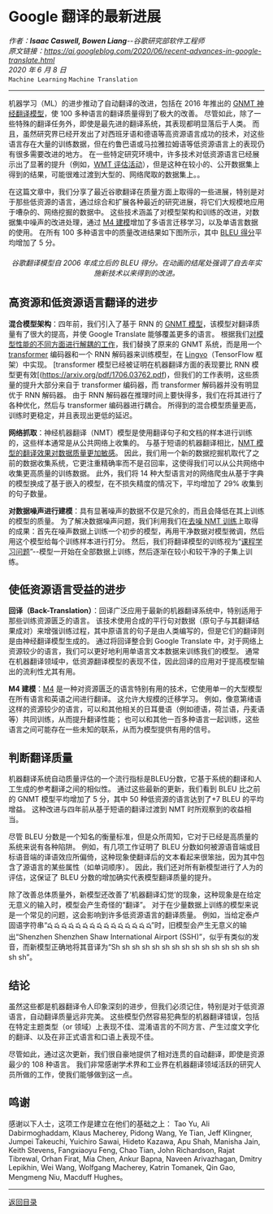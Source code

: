 # Google 翻译的最新进展
_作者：**Isaac Caswell, Bowen Liang**--谷歌研究部软件工程师_  
_原文链接：<https://ai.googleblog.com/2020/06/recent-advances-in-google-translate.html>_  
_2020 年 6 月 8 日_  
`Machine Learning` `Machine Translation`

---
机器学习（ML）的进步推动了自动翻译的改进，包括在 2016 年推出的 [GNMT 神经翻译模型](https://ai.googleblog.com/2016/09/a-neural-network-for-machine.html)，使 100 多种语言的翻译质量得到了极大的改善。
尽管如此，除了一些特殊的翻译任务外，即使是最先进的翻译系统，其表现都明显落后于人类。
而且，虽然研究界已经开发出了对西班牙语和德语等高资源语言成功的技术，对这些语言存在大量的训练数据，但在约鲁巴语或马拉雅拉姆语等低资源语言上的表现仍有很多需要改进的地方。
在一些特定研究环境中，许多技术对低资源语言已经展示出了显著的提升（例如，[WMT 评估活动](http://www.statmt.org/wmt20/)），但是这种在较小的、公开数据集上得到的结果，可能很难过渡到大型的、网络爬取的数据集上。。

在这篇文章中，我们分享了最近谷歌翻译在质量方面上取得的一些进展，特别是对于那些低资源的语言，通过综合和扩展各种最近的研究进展，将它们大规模地应用于嘈杂的、网络挖掘的数据中。
这些技术涵盖了对模型架构和训练的改进，对数据集中噪声的改进处理，通过 [M4 建模](https://ai.googleblog.com/2019/10/exploring-massively-multilingual.html)增加了多语言迁移学习，以及单语言数据的使用。
在所有 100 多种语言中的质量改进结果如下图所示，其中 [BLEU 得分](https://en.wikipedia.org/wiki/BLEU)平均增加了 5 分。


<div align=center><h6>谷歌翻译模型自 2006 年成立后的 BLEU 得分。在动画的结尾处强调了自去年实施新技术以来得到的改进。</h6></div>

## 高资源和低资源语言翻译的进步
**混合模型架构**：四年前，我们引入了基于 RNN 的 [GNMT 模型](https://arxiv.org/abs/1609.08144)，该模型对翻译质量有了很大的提高，并使 Google Translate 能够覆盖更多的语言。
根据我们[对模型性能的不同方面进行解耦的工作](https://arxiv.org/abs/1804.09849)，我们替换了原来的 GNMT 系统，而是用一个 [transformer](https://ai.googleblog.com/2017/08/transformer-novel-neural-network.html) 编码器和一个 RNN 解码器来训练模型，在 [Lingvo](https://arxiv.org/abs/1902.08295)（TensorFlow 框架）中实现。
[transformer 模型已经被证明在机器翻译方面的表现要比 RNN 模型更有效[(https://arxiv.org/pdf/1706.03762.pdf)，但我们的工作表明，这些质量的提升大部分来自于 transformer 编码器，而 transformer 解码器并没有明显优于 RNN 解码器。
由于 RNN 解码器在推理时间上要快得多，我们在将其进行了各种优化，然后与 transformer 编码器进行耦合。
所得到的混合模型质量更高，训练时更稳定，并且表现出更低的延迟。

**网络抓取**：神经机器翻译（NMT）模型是使用翻译句子和文档的样本进行训练的，这些样本通常是从公共网络上收集的。
与基于短语的机器翻译相比，[NMT 模型的翻译效果对数据质量更加敏感](https://www.aclweb.org/anthology/W18-2709.pdf)。
因此，我们用一个新的数据挖掘机取代了之前的数据收集系统，它更注重精确率而不是召回率，这使得我们可以从公共网络中收集更高质量的训练数据。
此外，我们将 14 种大型语言对的网络爬虫从基于字典的模型换成了基于嵌入的模型，在不损失精度的情况下，平均增加了 29% 收集到的句子数量。

**对数据噪声进行建模**：具有显著噪声的数据不仅是冗余的，而且会降低在其上训练的模型的质量。
为了解决数据噪声问题，我们利用我们在[去噪 NMT 训练](https://www.aclweb.org/anthology/W18-6314/)上取得的成果：首先在噪声数据上训练一个初步的模型，再用干净数据对模型微调，然后用这个模型给每个训练样本进行打分。
然后，我们将翻译模型的训练视为“[课程学习问题](https://arxiv.org/abs/1908.10940)”--模型一开始在全部数据上训练，然后逐渐在较小和较干净的子集上训练。

## 使低资源语言受益的进步
**回译（Back-Translation）**：回译广泛应用于最新的机器翻译系统中，特别适用于那些训练资源匮乏的语言。
该技术使用合成的平行句对数据（原句子与其翻译结果成对）来增强训练过程，其中原语言的句子是由人类编写的，但是它们的翻译则是由神经翻译模型生成的。
通过将回译整合到 Google Translate 中，对于网络上资源较少的语言，我们可以更好地利用单语言文本数据来训练我们的模型。
通常在机器翻译领域中，低资源翻译模型的表现不佳，因此回译的应用对于提高模型输出的流利性尤其有用。

**M4 建模**：[M4](https://ai.googleblog.com/2019/10/exploring-massively-multilingual.html) 是一种对资源匮乏的语言特别有用的技术，它使用单一的大型模型在所有语言和英语之间进行翻译。
这允许大规模的迁移学习。
例如，像意第绪语这样的资源较少的语言，可以和其他相关的日耳曼语（例如德语，荷兰语，丹麦语等）共同训练，从而提升翻译性能；
也可以和其他一百多种语言一起训练，这些语言之间可能存在一些未知的联系，从而为模型提供有用的信号。

## 判断翻译质量
机器翻译系统自动质量评估的一个流行指标是BLEU分数，它基于系统的翻译和人工生成的参考翻译之间的相似性。
通过这些最新的更新，我们看到 BLEU 比之前的 GNMT 模型平均增加了 5 分，其中 50 种低资源的语言达到了+7 BLEU 的平均增益。
这种改进与四年前从基于短语的翻译过渡到 NMT 时所观察到的收益相当。

尽管 BLEU 分数是一个知名的衡量标准，但是众所周知，它对于已经是高质量的系统来说有各种陷阱。
例如，有几项工作证明了 BLEU 分数如何被源语音端或目标语音端的译语效应所偏倚，这种现象使翻译后的文本看起来很笨拙，因为其中包含了源语言的某些属性（如单词顺序）。
因此，我们还对所有新模型进行了人为的评估，这保证了 BLEU 分数的增加确实代表模型翻译质量的提升。

除了改善总体质量外，新模型还改善了‘机器翻译幻觉’的现象，这种现象是在给定无意义的输入时，模型会产生奇怪的“翻译”。
对于在少量数据上训练的模型来说是一个常见的问题，这会影响到许多低资源语言的翻译质量。
例如，当给定泰卢固语字符串“ష ష ష ష ష ష ష ష ష ష ష ష ష ష ష”时，旧模型会产生无意义的输出“Shenzhen Shenzhen Shaw International Airport (SSH)”，似乎有类似的发音，而新模型正确地将其音译为“Sh sh sh sh sh sh sh sh sh sh sh sh sh sh sh sh sh”。

## 结论
虽然这些都是机器翻译令人印象深刻的进步，但我们必须记住，特别是对于低资源语言，自动翻译质量远非完美。
这些模型仍然容易犯典型的机器翻译错误，包括在特定主题类型（or 领域）上表现不佳、混淆语言的不同方言、产生过度文字化的翻译、以及在非正式语言和口语上表现不佳。

尽管如此，通过这次更新，我们很自豪地提供了相对连贯的自动翻译，即使是资源最少的 108 种语言。
我们非常感谢学术界和工业界在机器翻译领域活跃的研究人员所做的工作，使我们能够做到这一点。

## 鸣谢
感谢以下人士，这项工作是建立在他们的基础之上： Tao Yu, Ali Dabirmoghaddam, Klaus Macherey, Pidong Wang, Ye Tian, Jeff Klingner, Jumpei Takeuchi, Yuichiro Sawai, Hideto Kazawa, Apu Shah, Manisha Jain, Keith Stevens, Fangxiaoyu Feng, Chao Tian, John Richardson, Rajat Tibrewal, Orhan Firat, Mia Chen, Ankur Bapna, Naveen Arivazhagan, Dmitry Lepikhin, Wei Wang, Wolfgang Macherey, Katrin Tomanek, Qin Gao, Mengmeng Niu, Macduff Hughes。

---
[返回目录](https://github.com/datugou/Article_Translation/tree/master/LEARNING_data_science)
